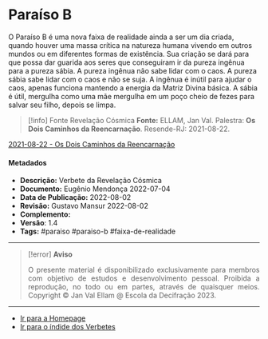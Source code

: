 # Paraíso B

O Paraíso B é uma nova faixa de realidade ainda a ser um dia criada, quando houver uma massa crítica na natureza humana vivendo em outros mundos ou em diferentes formas de existência. Sua criação se dará para que possa dar guarida aos seres que conseguiram ir da pureza ingênua para a pureza sábia. A pureza ingênua não sabe lidar com o caos. A pureza sábia sabe lidar com o caos e não se suja. A ingênua é inútil para ajudar o caos, apenas funciona mantendo a energia da Matriz Divina básica. A sábia é útil, mergulha como uma mãe mergulha em um poço cheio de fezes para salvar seu filho, depois se limpa.

> [!info] Fonte Revelação Cósmica
> **Fonte:** ELLAM, Jan Val. Palestra: **Os Dois Caminhos da Reencarnação**. Resende-RJ: 2021-08-22.

[2021-08-22 - Os Dois Caminhos da Reencarnação](2021-08-22%20-%20Os%20Dois%20Caminhos%20da%20Reencarnação.md)

#### Metadados

-   **Descrição:** Verbete da Revelação Cósmica
-   **Documento:** Eugênio Mendonça 2022-07-04
-   **Data de Publicação:** 2022-08-02
-   **Revisão:** Gustavo Mansur 2022-08-02
-   **Complemento:**
-   **Versão**: 1.4
-   **Tags:** #paraiso #paraiso-b #faixa-de-realidade

---
> [!error] **Aviso**
> <p align="justify">O presente material é disponibilizado exclusivamente para membros com objetivo de estudos e desenvolvimento pessoal. Proibida a reprodução, no todo ou em partes, através de quaisquer meios. Copyright © Jan Val Ellam @ Escola da Decifração 2023. </p>

---
- [Ir para a Homepage](Homepage.canvas)
- [Ir para o índide dos Verbetes](ÍNDIDE%20GERAL%20DOS%20VERBETES.canvas)